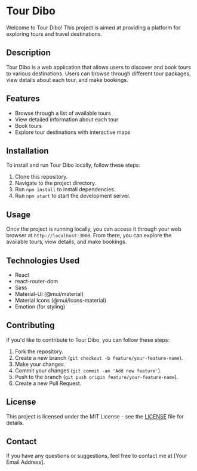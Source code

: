 # Tour Dibo

Welcome to Tour Dibo! This project is aimed at providing a platform for exploring tours and travel destinations.

## Description

Tour Dibo is a web application that allows users to discover and book tours to various destinations. Users can browse through different tour packages, view details about each tour, and make bookings.

## Features

- Browse through a list of available tours
- View detailed information about each tour
- Book tours
- Explore tour destinations with interactive maps

## Installation

To install and run Tour Dibo locally, follow these steps:

1. Clone this repository.
2. Navigate to the project directory.
3. Run `npm install` to install dependencies.
4. Run `npm start` to start the development server.

## Usage

Once the project is running locally, you can access it through your web browser at `http://localhost:3000`. From there, you can explore the available tours, view details, and make bookings.

## Technologies Used

- React
- react-router-dom
- Sass
- Material-UI (@mui/material)
- Material Icons (@mui/icons-material)
- Emotion (for styling)

## Contributing

If you'd like to contribute to Tour Dibo, you can follow these steps:

1. Fork the repository.
2. Create a new branch (`git checkout -b feature/your-feature-name`).
3. Make your changes.
4. Commit your changes (`git commit -am 'Add new feature'`).
5. Push to the branch (`git push origin feature/your-feature-name`).
6. Create a new Pull Request.

## License

This project is licensed under the MIT License - see the [LICENSE](LICENSE) file for details.

## Contact

If you have any questions or suggestions, feel free to contact me at [Your Email Address].

